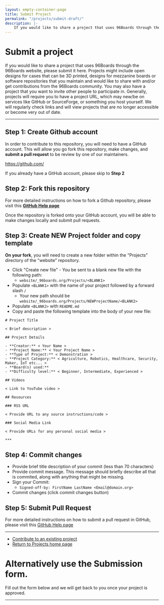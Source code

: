 ```yaml
---
layout: empty-container-page
title: Submit Project
permalink: "/projects/submit-draft/"
description: |-
    If you would like to share a project that uses 96Boards through the 96Boards website, please submit it here. Projects might include open designs for cases that can be 3D printed, designs for mezzanine boards or software repositories that you maintain and would like to share with and/or get contributions from the 96Boards community.
---
```

# Submit a project

If you would like to share a project that uses 96Boards through the 96Boards website, please submit it here. Projects might include open designs for cases that can be 3D printed, designs for mezzanine boards or software repositories that you maintain and would like to share with and/or get contributions from the 96Boards community. You may also have a project that you want to invite other people to participate in. Generally, projects will require you to have a project URL, which may new/be on services like GitHub or SourceForge, or something you host yourself. We will regularly check links and will view projects that are no longer accessible or become very out of date.

***

## Step 1: Create Github account

In order to contribute to this repository, you will need to have a GitHub account. This will allow you go fork this repository, make changes, and **submit a pull request** to be review by one of our maintainers.

https://github.com/

If you already have a GitHub account, please skip to **Step 2**

## Step 2: Fork this repository

For more detailed instructions on how to fork a Github repository, please visit this **[GitHub Help page](https://help.github.com/articles/fork-a-repo/)**

Once the repository is forked onto your GitHub account, you will be able to make changes locally and submit pull requests.

## Step 3: Create NEW Project folder and copy template

**On your fork**, you will need to create a new folder within the "Projects" directory of the "website" repository.

- Click "Create new file" - You be sent to a blank new file with the following path:
   - `website/_96boards.org/Projects/<BLANK1>`
- Populate `<BLANK1>` with the name of your project followed by a forward slash `/`
   - Your new path should be `website/_96boards.org/Projects/NEWProjectName/<BLANK2>`
- Populate `<BLANK2>` with `README.md`
- Copy and paste the following template into the body of your new file:

```shell
# Project Title

< Brief description >

## Project Details

- **Creator:** < Your Name >
- **Project Name:** < Your Project Name >
- **Type of Project:** < Demonstration >
- **Project Category:** < Agriculture, Robotics, Healthcare, Security, Maker, IoT etc... >
- **Board(s) used:**
- **Difficulty level:** < Beginner, Intermediate, Experienced >

## Videos

< Link to YouTube video >

## Resources

### RSS URL

< Provide URL to any source instructions/code >

### Social Media Link

< Provide URLs for any personal social media >

***
```

## Step 4: Commit changes

- Provide brief title description of your commit (less than 70 characters)
- Provide commit message. This message should briefly describe all that is commited, along with anything that might be missing.
- Sign your Commit:
   - `Signed-off-by: FirstName LastName <Email@domain.org>`
- Commit changes (click commit changes button)

## Step 5: Submit Pull Request

For more detailed instructions on how to submit a pull request in GitHub, please visit this [GitHub Help page](https://help.github.com/articles/creating-a-pull-request/)

***

- [Contribute to an existing project](../contribute.md)
- [Return to Projects home page](../)


# Alternatively use the Submission form.

Fill out the form below and we will get back to you once your project is approved.

* * *

<div class="cognito">
    <script src="https://services.cognitoforms.com/s/KvRQmIn2dku6k6gGP711jw"></script>
    <script>
    Cognito.load("forms", { id: "9", entry: {
        "PageUrl": "{{site.url}}{{page.url}}" ,
        "RedirectUrl" : "{{site.url}}/thank-you/?ref={{page.url}}"
    }});
    </script>
</div>



